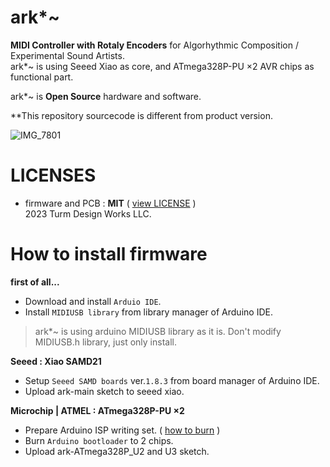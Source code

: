 # ark*~
**MIDI Controller with Rotaly Encoders** for Algorhythmic Composition / Experimental Sound Artists.  
ark*~ is using Seeed Xiao as core, and ATmega328P-PU ×2 AVR chips as functional part.

ark*~  is **Open Source** hardware and software.

**This repository sourcecode is different from product version.

![IMG_7801](https://github.com/Turm-Design-Works/ark/assets/75283624/064a1bd0-33da-4259-b255-d205b1ef2da7)

# LICENSES
- firmware and PCB :  **MIT** ( [view LICENSE](https://github.com/Turm-Design-Works/ark/blob/main/LICENSE) )  
2023 Turm Design Works LLC.

# How to install firmware

**first of all...**

- Download and install `Arduio IDE`.  
- Install `MIDIUSB library` from library manager of Arduino IDE.
> ark*~ is using arduino MIDIUSB library as it is.
> Don't modify MIDIUSB.h library, just only install.

**Seeed : Xiao SAMD21**

- Setup `Seeed SAMD boards` ver.`1.8.3` from board manager of Arduino IDE.
- Upload ark-main sketch to seeed xiao.

**Microchip | ATMEL : ATmega328P-PU ×2**

- Prepare Arduino ISP writing set. ( [how to burn](https://docs.arduino.cc/built-in-examples/arduino-isp/ArduinoISP) )
- Burn `Arduino bootloader` to 2 chips.
- Upload ark-ATmega328P_U2 and U3 sketch.
